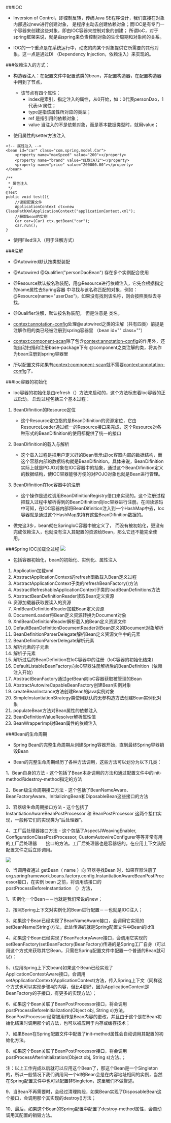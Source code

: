 ###IOC
- Inversion of Control，即控制反转，传统Java SE程序设计，我们直接在对象内部通过new进行创建对象，
是程序主动去创建依赖对象；而IOC是有专门一个容器来创建这些对象，即由IOC容器来控制对象的创建；
所谓IoC，对于spring框架来说，就是由spring来负责控制对象的生命周期和对象间的关系。

- IOC的一个重点是在系统运行中，动态的向某个对象提供它所需要的其他对象。这一点是通过DI
（Dependency Injection，依赖注入）来实现的。

###依赖注入的方式：

* 构造器注入：在配置文件中配置该类的bean，并配置构造器，在配置构造器中用到了<constructor-arg>节点，
    - 该节点有四个属性：
        - index是索引，指定注入的属性，从0开始，如：0代表personDao，1代表str属性；
        - type是指该属性所对应的类型；
        - ref 是指引用的依赖对象；
        - value 当注入的不是依赖对象，而是基本数据类型时，就用value；

* 使用属性的setter方法注入

```aidl
<!-- 属性注入 -->
<bean id="car" class="com.spring.model.Car">  
    <property name="maxSpeed" value="200"></property>
    <property name="brand" value="红旗CA72"></property>  
    <property name="price" value="200000.00"></property>
</bean>
```

```aidl
/**
 * 属性注入
 */
@Test
public void test(){
    //读取配置文件
    ApplicationContext ctx=new ClassPathXmlApplicationContext("applicationContext.xml");
    //获取bean的实例
    Car car=(Car) ctx.getBean("car");
    car.run();
}
```

- 使用Filed注入（用于注解方式）

###注解
- @Autowired默认按类型装配
- @Autowired @Qualifier("personDaoBean") 存在多个实例配合使用

- @Resource默认按名称装配，用@Resource进行依赖注入，它先会根据指定的name属性去Spring容器
中寻找与该名称匹配的对象，例如：@Resource(name="userDao")，如果没有找到该名称，则会按照类型去寻找，

- @Qualifier注解，默认按名称装配， 但是注意是 类名。

- <context:annotation-config>处理@autowired之类的注解（共有四类）前提是注解作用的类已经被注册到spring容器里
（bean id="" class=""） 
- <context:component-scan>除了包含<context:annotation-config>的作用外，还能自动扫描和注册base-package下有
@component之类注解的类，将其作为bean注册到spring容器里
- 所以配置文件如果有<context:component-scan>就不需要<context:annotation-config>了。

###Ioc容器的初始化
- Ioc容器的初始化是由refresh（）方法来启动的，这个方法标志着Ioc容器的正式启动。
启动过程包括三个基本过程：

1. BeanDifinition的Resource定位
    - 这个Resource定位指的是BeanDifinition的资源定位，它由ResourceLoader通过统一的Resource接口来完成，这个Resource对各种形式的BeanDifinition的使用都提供了统一的接口
    
2. BeanDifinition的载入与解析
    - 这个载入过程是把用户定义好的Bean表示成Ioc容器内部的数据结构，而这个容器内部的数据结构就是BeanDifinition。具体来说，BeanDifinition实际上就是POJO对象在IOC容器中的抽象，通过这个BeanDifinition定义的数据结构，使IOC容器能够方便的对POJO对象也就是Bean进行管理。
    
3. BeanDifinition在Ioc容器中的注册
    - 这个操作是通过调用BeanDifinitionRegistry借口来实现的。这个注册过程把载入过程中解析得到的BeanDifinition向Ioc容器进行注册。在阅读源码中可知，在IOC容器内部将BeanDifinition注入到一个HashMap中去，Ioc容器就是通过这个HashMap来持有这些BeanDifinition数据的。

- 做完这3步，bean就在SpringIoC容器中被定义了，
而没有被初始化，更没有完成依赖注入，也就没有注入其配置的资源给Bean，那么它还不能完全使用。

###Spring IOC加载全过程
![](IOC加载.jpg)

- 包括容器初始化，bean的初始化、实例化、属性注入

1. Application加载xml
2. AbstractApplicationContext的refresh函数载入Bean定义过程
3. AbstractApplicationContext子类的refreshBeanFactory()方法
4. AbstractRefreshableApplicationContext子类的loadBeanDefinitions方法
5. AbstractBeanDefinitionReader读取Bean定义资源
6. 资源加载器获取要读入的资源
7. XmlBeanDefinitionReader加载Bean定义资源
8. DocumentLoader将Bean定义资源转换为Document对象
9. XmlBeanDefinitionReader解析载入的Bean定义资源文件
10. DefaultBeanDefinitionDocumentReader对Bean定义的Document对象解析
11. BeanDefinitionParserDelegate解析Bean定义资源文件中的元素
12. BeanDefinitionParserDelegate解析元素
13. 解析元素的子元素
14. 解析子元素
15. 解析过后的BeanDefinition在IoC容器中的注册（IoC容器的初始化结束）
16. DefaultListableBeanFactory向IoC容器注册解析后的BeanDefinition（依赖注入开始）
17. AbstractBeanFactory通过getBean向IoC容器获取被管理的Bean
18. AbstractAutowireCapableBeanFactory创建Bean实例对象
19. createBeanInstance方法创建Bean的java实例对象
20. SimpleInstantiationStrategy类使用默认的无参构造方法创建Bean实例化对象
21. populateBean方法对Bean属性的依赖注入
22. BeanDefinitionValueResolver解析属性值
23. BeanWrapperImpl对Bean属性的依赖注入

###Bean的生命周期
- Spring Bean的完整生命周期从创建Spring容器开始，直到最终Spring容器销毁Bean

- Bean的完整生命周期经历了各种方法调用，这些方法可以划分为以下几类：

1、Bean自身的方法
    - 这个包括了Bean本身调用的方法和通过配置文件中<bean>的init-method和destroy-method指定的方法

2、Bean级生命周期接口方法
    - 这个包括了BeanNameAware、BeanFactoryAware、InitializingBean和DiposableBean这些接口的方法

3、容器级生命周期接口方法
    - 这个包括了InstantiationAwareBeanPostProcessor 和 BeanPostProcessor 这两个接口实现，一般称它们的实现类为“后处理器”。

4、工厂后处理器接口方法
    - 这个包括了AspectJWeavingEnabler, ConfigurationClassPostProcessor, CustomAutowireConfigurer等等非常有用的工厂后处理器　　接口的方法。工厂后处理器也是容器级的。在应用上下文装配配置文件之后立即调用。

![](Bean生命周期.png)

0、当调用者通过 getBean（ name ）向 容器寻找Bean 时，如果容器注册了 org.springframework.beans.factory.config.InstantiationAwareBeanPostProcessor接口，在实例 bean 之前，将调用该接口的 postProcessBeforeInstantiation （）方法，

1、实例化一个Bean－－也就是我们常说的new；

2、按照Spring上下文对实例化的Bean进行配置－－也就是IOC注入；

3、如果这个Bean已经实现了BeanNameAware接口，会调用它实现的setBeanName(String)方法，此处传递的就是Spring配置文件中Bean的id值

4、如果这个Bean已经实现了BeanFactoryAware接口，会调用它实现的setBeanFactory(setBeanFactory(BeanFactory)传递的是Spring工厂自身（可以用这个方式来获取其它Bean，只需在Spring配置文件中配置一个普通的Bean就可以）；

5、(应用Spring上下文bean)如果这个Bean已经实现了ApplicationContextAware接口，会调用setApplicationContext(ApplicationContext)方法，传入Spring上下文（同样这个方式也可以实现步骤4的内容，但比4更好，因为ApplicationContext是BeanFactory的子接口，有更多的实现方法）；

6、如果这个Bean关联了BeanPostProcessor接口，将会调用postProcessBeforeInitialization(Object obj, String s)方法，BeanPostProcessor经常被用作是Bean内容的更改，并且由于这个是在Bean初始化结束时调用那个的方法，也可以被应用于内存或缓存技术；

7、如果Bean在Spring配置文件中配置了init-method属性会自动调用其配置的初始化方法。

8、如果这个Bean关联了BeanPostProcessor接口，将会调用postProcessAfterInitialization(Object obj, String s)方法、；

注：以上工作完成以后就可以应用这个Bean了，那这个Bean是一个Singleton的，所以一般情况下我们调用同一个id的Bean会是在内容地址相同的实例，当然在Spring配置文件中也可以配置非Singleton，这里我们不做赘述。

9、当Bean不再需要时，会经过清理阶段，如果Bean实现了DisposableBean这个接口，会调用那个其实现的destroy()方法；

10、最后，如果这个Bean的Spring配置中配置了destroy-method属性，会自动调用其配置的销毁方法。


